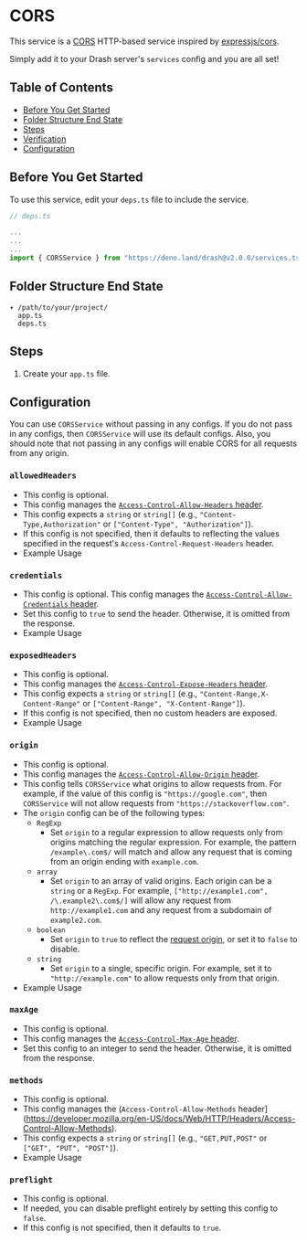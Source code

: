# CORS

This service is a [CORS](https://developer.mozilla.org/en-US/docs/Web/HTTP/CORS)
HTTP-based service inspired by
[expressjs/cors](https://expressjs.com/en/resources/middleware/cors.html).

Simply add it to your Drash server's `services` config and you are all set!

## Table of Contents

- [Before You Get Started](#before-you-get-started)
- [Folder Structure End State](#folder-structure-end-state)
- [Steps](#configuration)
- [Verification](#verification)
- [Configuration](#configuration)

## Before You Get Started

To use this service, edit your `deps.ts` file to include the service.

```typescript
// deps.ts

...
...
...
import { CORSService } from "https://deno.land/drash@v2.0.0/services.ts";
```

## Folder Structure End State

```text
▾ /path/to/your/project/
  app.ts
  deps.ts
```

## Steps

1. Create your `app.ts` file.











## Configuration

You can use `CORSService` without passing in any configs. If you do not pass in any configs, then `CORSService` will use its default configs. Also, you should note that not passing in any configs will enable CORS for all requests from any origin.

### `allowedHeaders`

* This config is optional.
* This config manages the [`Access-Control-Allow-Headers` header](https://developer.mozilla.org/en-US/docs/Web/HTTP/Headers/Access-Control-Allow-Headers).
* This config expects a `string` or `string[]` (e.g., `"Content-Type,Authorization"` or `["Content-Type", "Authorization"]`).
* If this config is not specified, then it defaults to reflecting the values specified in the request's `Access-Control-Request-Headers` header.
* Example Usage

### `credentials`

* This config is optional. This config manages the [`Access-Control-Allow-Credentials`
header](https://developer.mozilla.org/en-US/docs/Web/HTTP/Headers/Access-Control-Allow-Credentials).
* Set this config to `true` to send the header. Otherwise, it is omitted from the response.
* Example Usage

### `exposedHeaders`

* This config is optional.
* This config manages the [`Access-Control-Expose-Headers` header](https://developer.mozilla.org/en-US/docs/Web/HTTP/Headers/Access-Control-Expose-Headers).
* This config expects a `string` or `string[]` (e.g., `"Content-Range,X-Content-Range"` or `["Content-Range", "X-Content-Range"]`).
* If this config is not specified, then no custom headers are exposed.
* Example Usage

### `origin`

* This config is optional.
* This config manages the [`Access-Control-Allow-Origin` header](https://developer.mozilla.org/en-US/docs/Web/HTTP/Headers/Access-Control-Allow-Origin).
* This config tells `CORSService` what origins to allow requests from. For example, if the value of this config is `"https://google.com"`, then `CORSService` will not allow requests from `"https://stackoverflow.com"`.
* The `origin` config can be of the following types:
  * `RegExp`
    * Set `origin` to a regular expression to allow requests only from origins matching the regular expression. For example, the pattern `/example\.com$/` will match and allow any request that is coming from an origin ending with `example.com`.
  * `array`
    * Set `origin` to an array of valid origins. Each origin can be a `string` or a `RegExp`. For example, `["http://example1.com", /\.example2\.com$/]` will allow any request from `http://example1.com` and any request from a subdomain of `example2.com`.
  * `boolean`
    * Set `origin` to `true` to reflect the [request origin](http://tools.ietf.org/html/draft-abarth-origin-09), or set it to `false` to disable.
  * `string`
    * Set `origin` to a single, specific origin. For example, set it to `"http://example.com"` to allow requests only from that origin.
* Example Usage

### `maxAge`

* This config is optional.
* This config manages the [`Access-Control-Max-Age` header](https://developer.mozilla.org/en-US/docs/Web/HTTP/Headers/Access-Control-Max-Age).
* Set this config to an integer to send the header. Otherwise, it is omitted from the response.

### `methods`

* This config is optional.
* This config manages the (`Access-Control-Allow-Methods` header](https://developer.mozilla.org/en-US/docs/Web/HTTP/Headers/Access-Control-Allow-Methods).
* This config expects a `string` or `string[]` (e.g., `"GET,PUT,POST"` or `["GET", "PUT", "POST"]`).
* Example Usage

### `preflight`

* This config is optional.
* If needed, you can disable preflight entirely by setting this config to `false`.
* If this config is not specified, then it defaults to `true`.
